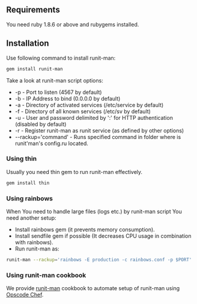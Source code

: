 ## Requirements

You need ruby 1.8.6 or above and rubygems installed.

## Installation

Use following command to install runit-man:

```bash
gem install runit-man
```

Take a look at runit-man script options:

 * -p - Port to listen (4567 by default)
 * -b - IP Address to bind (0.0.0.0 by default)
 * -a - Directory of activated services (/etc/service by default)
 * -f - Directory of all known services (/etc/sv by default)
 * -u - User and password delimited by ':' for HTTP authentication (disabled by default)
 * -r - Register runit-man as runit service (as defined by other options)
 * --rackup='command' - Runs specified command in folder where is runit'man's config.ru located.

### Using thin

Usually you need thin gem to run runit-man effectively.

```bash
gem install thin
```

### Using rainbows

When You need to handle large files (logs etc.) by runit-man script You need another setup:

 * Install rainbows gem (it prevents memory consumption).
 * Install sendfile gem if possible (It decreases CPU usage in combination with rainbows).
 * Run runit-man as:

```bash
runit-man --rackup='rainbows -E production -c rainbows.conf -p $PORT'
```

### Using runit-man cookbook

We provide [runit-man](https://github.com/Undev/runit-man-cookbook) cookbook to automate setup of runit-man using [Opscode Chef](http://www.opscode.com/chef/).

